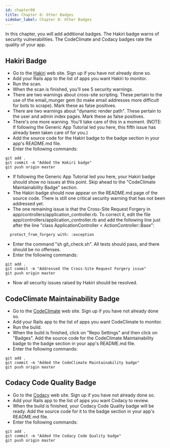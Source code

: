 ```yaml
---
id: chapter08
title: Chapter 8: Other Badges
sidebar_label: Chapter 8: Other Badges
---
```


In this chapter, you will add additional badges.  The Hakiri badge warns of security vulnerabilities.  The CodeClimate and Codacy badges rate the quality of your app.

## Hakiri Badge
* Go to the [Hakiri](https://hakiri.io/) web site.  Sign up if you have not already done so.
* Add your Rails app to the list of apps you want Hakiri to monitor.
* Run the scan.
* When the scan is finished, you'll see 5 security warnings.
* There are two warnings about cross-site scripting.  These pertain to the use of the email_munger gem (to make email addresses more difficult for bots to scrape).  Mark these as false positives.
* There are two warnings about "dynamic render path".  These pertain to the user and admin index pages.  Mark these as false positives.
* There's one more warning.  You'll take care of this in a moment.  (NOTE: If following the Generic App Tutorial led you here, this fifth issue has already been taken care of for you.)
* Add the source code for the Hakiri badge to the badge section in your app's README.md file.
* Enter the following commands:
```
git add .
git commit -m "Added the Hakiri badge"
git push origin master
```
* If following the Generic App Tutorial led you here, your Hakiri badge should show no issues at this point.  Skip ahead to the "CodeClimate Maintainability Badge" section.
* The Hakiri badge should now appear on the README.md page of the source code.  There is still one critical security warning that has not been addressed yet.
* The one remaining issue is that the Cross-Site Request Forgery in app/controllers/application_controller.rb.  To correct it, edit the file app/controllers/application_controller.rb and add the following line just after the line "class ApplicationController < ActionController::Base":
```
  protect_from_forgery with: :exception
```
* Enter the command "sh git_check.sh".  All tests should pass, and there should be no offenses.
* Enter the following commands:
```
git add .
git commit -m "Addressed the Cross-Site Request Forgery issue"
git push origin master
```
* Now all security issues raised by Hakiri should be resolved.


## CodeClimate Maintainability Badge
* Go to the [CodeClimate](https://codeclimate.com/) web site.  Sign up if you have not already done so.
* Add your Rails app to the list of apps you want CodeClimate to monitor.
* Run the build.
* When the build is finished, click on "Repo Settings" and then click on "Badges".  Add the source code for the CodeClimate Maintainability badge to the badge section in your app's README.md file.
* Enter the following commands:
```
git add .
git commit -m "Added the CodeClimate Maintainability badge"
git push origin master
```

## Codacy Code Quality Badge
* Go to the [Codacy](https://www.codacy.com/) web site.  Sign up if you have not already done so.
* Add your Rails app to the list of apps you want Codacy to review.
* When the build is finished, your Codacy Code Quality badge will be ready.  Add the source code for it to the badge section in your app's README.md file.
* Enter the following commands:
```
git add .
git commit -m "Added the Codacy Code Quality badge"
git push origin master
```
